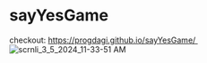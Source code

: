 # sayYesGame
checkout: https://progdagi.github.io/sayYesGame/ 
![scrnli_3_5_2024_11-33-51 AM](https://github.com/progdagi/sayYesGame/assets/142475159/b6a55ff9-14bd-4fe6-878c-1160345f0ee4)
